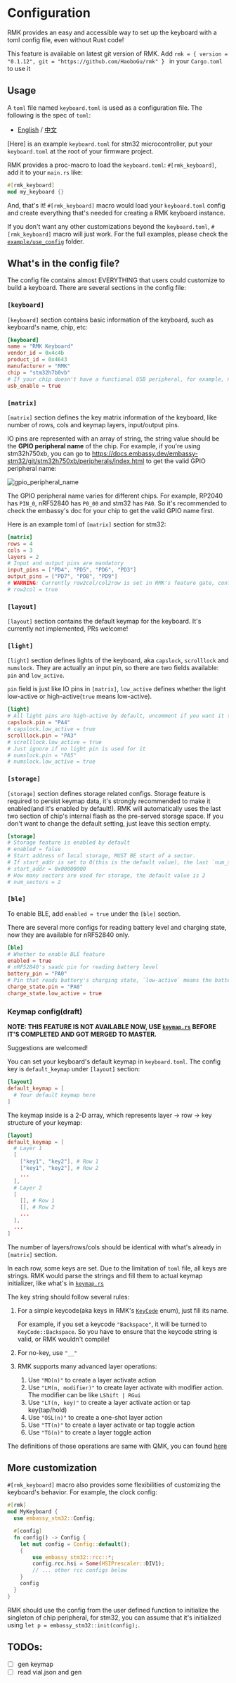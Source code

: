 # Configuration

RMK provides an easy and accessible way to set up the keyboard with a toml config file, even without Rust code!

<div class="warning">
This feature is available on latest git version of RMK. Add 
<code>rmk = { version = "0.1.12", git = "https://github.com/HaoboGu/rmk" } </code>
in your <code>Cargo.toml</code> to use it
</div>

## Usage 

A `toml` file named `keyboard.toml` is used as a configuration file. The following is the spec of `toml`:
  - [English](https://toml.io/en/v1.0.0) / [中文](https://toml.io/cn/v1.0.0)

[Here] is an example `keyboard.toml` for stm32 microcontroller, put your `keyboard.toml` at the root of your firmware project.

RMK provides a proc-macro to load the `keyboard.toml`: `#[rmk_keyboard]`, add it to your `main.rs` like:

```rust
#[rmk_keyboard]
mod my_keyboard {}
```

And, that's it! `#[rmk_keyboard]` macro would load your `keyboard.toml` config and create everything that's needed for creating a RMK keyboard instance.

If you don't want any other customizations beyond the `keyboard.toml`, `#[rmk_keyboard]` macro will just work. For the full examples, please check the [`example/use_config`](https://github.com/HaoboGu/rmk/tree/main/examples/use_config) folder.

## What's in the config file?

The config file contains almost EVERYTHING that users could customize to build a keyboard. There are several sections in the config file:

### `[keyboard]`

`[keyboard]` section contains basic information of the keyboard, such as keyboard's name, chip, etc:

```toml
[keyboard]
name = "RMK Keyboard"
vendor_id = 0x4c4b
product_id = 0x4643
manufacturer = "RMK"
chip = "stm32h7b0vb"
# If your chip doesn't have a functional USB peripheral, for example, nRF52832/esp32c3(esp32c3 has only USB serial, not full functional USB), set `usb_enable` to false
usb_enable = true
```

### `[matrix]`

`[matrix]` section defines the key matrix information of the keyboard, like number of rows, cols and keymap layers, input/output pins.

IO pins are represented with an array of string, the string value should be the **GPIO peripheral name** of the chip. For example, if you're using stm32h750xb, you can go to https://docs.embassy.dev/embassy-stm32/git/stm32h750xb/peripherals/index.html to get the valid GPIO peripheral name:

![gpio_peripheral_name](images/gpio_peripheral_name.png)

The GPIO peripheral name varies for different chips. For example, RP2040 has `PIN_0`, nRF52840 has `P0_00` and stm32 has `PA0`. So it's recommended to check the embassy's doc for your chip to get the valid GPIO name first.

Here is an example toml of `[matrix]` section for stm32:

```toml
[matrix]
rows = 4
cols = 3
layers = 2
# Input and output pins are mandatory
input_pins = ["PD4", "PD5", "PD6", "PD3"]
output_pins = ["PD7", "PD8", "PD9"]
# WARNING: Currently row2col/col2row is set in RMK's feature gate, configs here do nothing actually
# row2col = true
```

### `[layout]`

`[layout]` section contains the default keymap for the keyboard. It's currently not implemented, PRs welcome!

### `[light]`

`[light]` section defines lights of the keyboard, aka `capslock`, `scrolllock` and `numslock`. They are actually an input pin, so there are two fields available: `pin` and `low_active`.

`pin` field is just like IO pins in `[matrix]`, `low_active` defines whether the light low-active or high-active(`true` means low-active).

```toml
[light]
# All light pins are high-active by default, uncomment if you want it to be low-active
capslock.pin = "PA4"
# capslock.low_active = true
scrolllock.pin = "PA3"
# scrolllock.low_active = true
# Just ignore if no light pin is used for it
# numslock.pin = "PA5"
# numslock.low_active = true
```

### `[storage]`

`[storage]` section defines storage related configs. Storage feature is required to persist keymap data, it's strongly recommended to make it enabled(and it's enabled by default!). RMK will automatically uses the last two section of chip's internal flash as the pre-served storage space. If you don't want to change the default setting, just leave this section empty.

```toml
[storage]
# Storage feature is enabled by default
# enabled = false
# Start address of local storage, MUST BE start of a sector.
# If start_addr is set to 0(this is the default value), the last `num_sectors` sectors will be used.
# start_addr = 0x00000000
# How many sectors are used for storage, the default value is 2
# num_sectors = 2
```

### `[ble]`

To enable BLE, add `enabled = true` under the `[ble]` section. 

There are several more configs for reading battery level and charging state, now they are available for nRF52840 only.

```toml
[ble]
# Whether to enable BLE feature
enabled = true
# nRF52840's saadc pin for reading battery level
battery_pin = "PA0"
# Pin that reads battery's charging state, `low-active` means the battery is charging when `charge_state.pin` is low
charge_state.pin = "PA0"
charge_state.low_active = true
```

### Keymap config(draft)

**NOTE: THIS FEATURE IS NOT AVAILABLE NOW, USE [`keymap.rs`](https://github.com/HaoboGu/rmk/tree/main/examples/use_rust/rp2040/src/keymap.rs) BEFORE IT'S COMPLETED AND GOT MERGED TO MASTER.**

Suggestions are welcomed!

You can set your keyboard's default keymap in `keyboard.toml`. The config key is `default_keymap` under `[layout]` section:

```toml
[layout]
default_keymap = [
  # Your default keymap here
]
```

The keymap inside is a 2-D array, which represents layer -> row -> key structure of your keymap:

```toml
[layout]
default_keymap = [
  # Layer 1
  [
    ["key1", "key2"], # Row 1
    ["key1", "key2"], # Row 2
    ...
  ],
  # Layer 2
  [
    [], # Row 1
    [], # Row 2
    ...
  ],
  ...
]
```

The number of layers/rows/cols should be identical with what's already in `[matrix]` section.

In each row, some keys are set. Due to the limitation of `toml` file, all keys are strings. RMK would parse the strings and fill them to actual keymap initializer, like what's in [`keymap.rs`](https://github.com/HaoboGu/rmk/tree/main/examples/use_rust/rp2040/src/keymap.rs)

The key string should follow several rules:

1. For a simple keycode(aka keys in RMK's [`KeyCode`](https://docs.rs/rmk/latest/rmk/keycode/enum.KeyCode.html) enum), just fill its name.

    For example, if you set a keycode `"Backspace"`, it will be turned to `KeyCode::Backspace`. So you have to ensure that the keycode string is valid, or RMK wouldn't compile!

2. For no-key, use `"__"`

3. RMK supports many advanced layer operations:
    1. Use `"MO(n)"` to create a layer activate action
    2. Use `"LM(n, modifier)"` to create layer activate with modifier action. The modifier can be like `LShift | RGui`
    3. Use `"LT(n, key)"` to create a layer activate action or tap key(tap/hold)
    4. Use `"OSL(n)"` to create a one-shot layer action
    5. Use `"TT(n)"` to create a layer activate or tap toggle action
    6. Use `"TG(n)"` to create a layer toggle action

  The definitions of those operations are same with QMK, you can found [here](https://docs.qmk.fm/#/feature_layers)


## More customization

`#[rmk_keyboard]` macro also provides some flexibilities of customizing the keyboard's behavior. For example, the clock config:

```rust
#[rmk]
mod MyKeyboard {
  use embassy_stm32::Config;

  #[config]
  fn config() -> Config {
    let mut config = Config::default();
    {
        use embassy_stm32::rcc::*;
        config.rcc.hsi = Some(HSIPrescaler::DIV1);
        // ... other rcc configs below
    }
    config
  }
}
```

RMK should use the config from the user defined function to initialize the singleton of chip peripheral, for stm32, you can assume that it's initialized using `let p = embassy_stm32::init(config);`.

## TODOs:

- [ ] gen keymap
- [ ] read vial.json and gen
